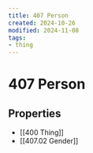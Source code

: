 ```yaml
---
title: 407 Person
created: 2024-10-26
modified: 2024-11-08
tags:
- thing
---
```

# 407 Person
## Properties
- [[400 Thing]]
- [[407.02 Gender]]
